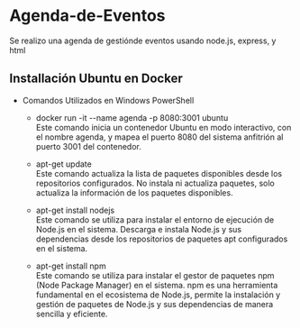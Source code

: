 # Agenda-de-Eventos

Se realizo una agenda de gestiónde eventos usando node.js, express, y html

## Installación Ubuntu en Docker

- Comandos Utilizados en Windows PowerShell <br>

  * docker run -it --name agenda -p 8080:3001 ubuntu <br>
    Este comando inicia un contenedor Ubuntu en modo interactivo, con el nombre agenda, y mapea el puerto 8080 del sistema anfitrión al puerto 3001 del contenedor.

  * apt-get update <br>
    Este comando actualiza la lista de paquetes disponibles desde los repositorios configurados. No instala ni actualiza paquetes, solo actualiza la información de los paquetes disponibles.

  * apt-get install nodejs <br>
    Este comando se utiliza para instalar el entorno de ejecución de Node.js en el sistema. Descarga e instala Node.js y sus dependencias desde los repositorios de paquetes apt configurados en el sistema.

  * apt-get install npm <br>
    Este comando se utiliza para instalar el gestor de paquetes npm (Node Package Manager) en el sistema. npm es una herramienta fundamental en el ecosistema de Node.js, permite la instalación y gestión de paquetes de Node.js y sus dependencias de manera sencilla y eficiente.

  


